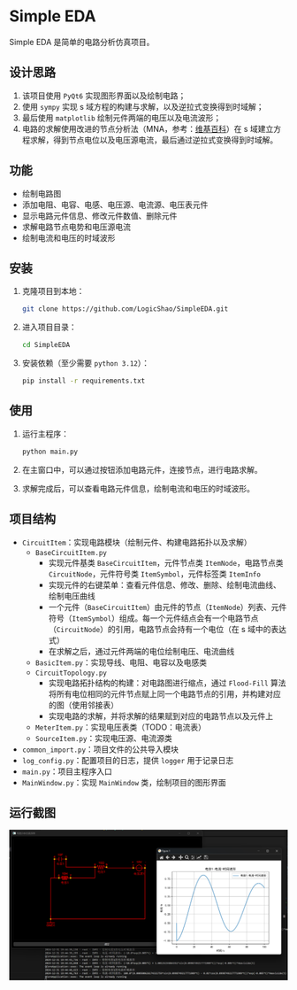 # Simple EDA

Simple EDA 是简单的电路分析仿真项目。

## 设计思路

1. 该项目使用 `PyQt6` 实现图形界面以及绘制电路；
2. 使用 `sympy` 实现 s 域方程的构建与求解，以及逆拉式变换得到时域解；
3. 最后使用 `matplotlib` 绘制元件两端的电压以及电流波形；
4. 电路的求解使用改进的节点分析法（MNA，参考：[维基百科](https://en.wikipedia.org/wiki/Modified_nodal_analysis)）在 s 域建立方程求解，得到节点电位以及电压源电流，最后通过逆拉式变换得到时域解。

## 功能

* 绘制电路图
* 添加电阻、电容、电感、电压源、电流源、电压表元件
* 显示电路元件信息、修改元件数值、删除元件
* 求解电路节点电势和电压源电流
* 绘制电流和电压的时域波形

## 安装

1. 克隆项目到本地：

    ```bash
    git clone https://github.com/LogicShao/SimpleEDA.git
    ```

2. 进入项目目录：

    ```bash
    cd SimpleEDA
    ```

3. 安装依赖（至少需要 `python 3.12`）：

    ```bash
    pip install -r requirements.txt
    ```

## 使用

1. 运行主程序：

    ```bash
    python main.py
    ```

2. 在主窗口中，可以通过按钮添加电路元件，连接节点，进行电路求解。

3. 求解完成后，可以查看电路元件信息，绘制电流和电压的时域波形。

## 项目结构

* `CircuitItem`：实现电路模块（绘制元件、构建电路拓扑以及求解）
  * `BaseCircuitItem.py`
    * 实现元件基类 `BaseCircuitItem`，元件节点类 `ItemNode`，电路节点类 `CircuitNode`，元件符号类 `ItemSymbol`，元件标签类 `ItemInfo`
    * 实现元件的右键菜单：查看元件信息、修改、删除、绘制电流曲线、绘制电压曲线
    * 一个元件（`BaseCircuitItem`）由元件的节点（`ItemNode`）列表、元件符号（`ItemSymbol`）组成。每一个元件结点会有一个电路节点（`CircuitNode`）的引用，电路节点会持有一个电位（在 s 域中的表达式）
    * 在求解之后，通过元件两端的电位绘制电压、电流曲线
  * `BasicItem.py`：实现导线、电阻、电容以及电感类
  * `CircuitTopology.py`
    * 实现电路拓扑结构的构建：对电路图进行缩点，通过 `Flood-Fill` 算法将所有电位相同的元件节点赋上同一个电路节点的引用，并构建对应的图（使用邻接表）
    * 实现电路的求解，并将求解的结果赋到对应的电路节点以及元件上
  * `MeterItem.py`：实现电压表类（TODO：电流表）
  * `SourceItem.py`：实现电压源、电流源类
* `common_import.py`：项目文件的公共导入模块
* `log_config.py`：配置项目的日志，提供 `logger` 用于记录日志
* `main.py`：项目主程序入口
* `MainWindow.py`：实现 `MainWindow` 类，绘制项目的图形界面

## 运行截图

![运行截图](assets/运行截图.png)
